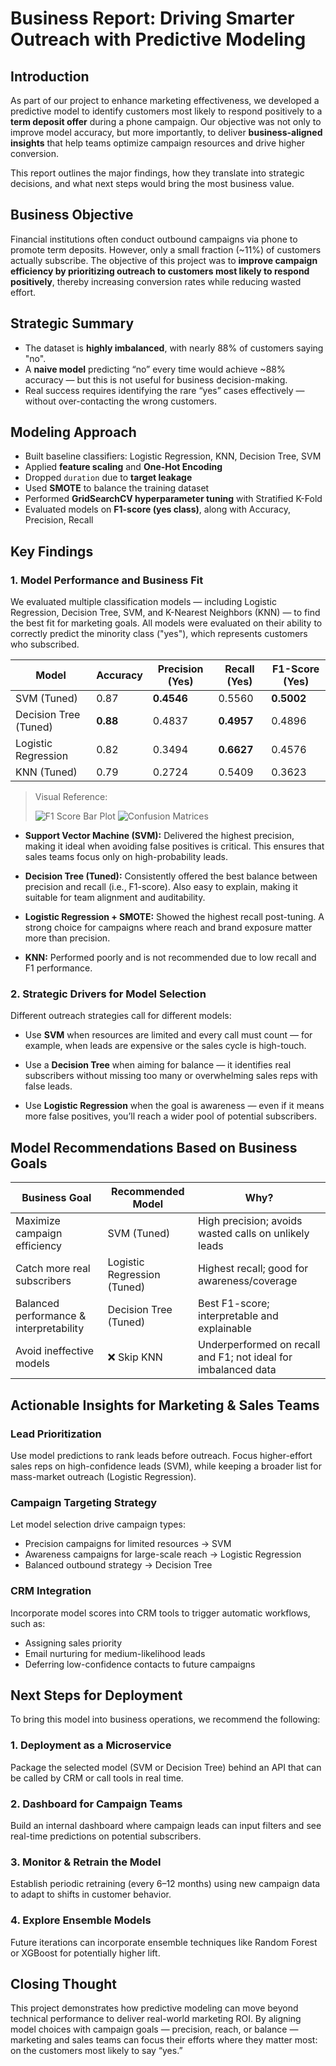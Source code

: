 # Business Report: Driving Smarter Outreach with Predictive Modeling

## Introduction

As part of our project to enhance marketing effectiveness, we developed a predictive model to identify customers most likely to respond positively to a **term deposit offer** during a phone campaign. Our objective was not only to improve model accuracy, but more importantly, to deliver **business-aligned insights** that help teams optimize campaign resources and drive higher conversion.

This report outlines the major findings, how they translate into strategic decisions, and what next steps would bring the most business value.

## Business Objective

Financial institutions often conduct outbound campaigns via phone to promote term deposits. However, only a small fraction (~11%) of customers actually subscribe. The objective of this project was to **improve campaign efficiency by prioritizing outreach to customers most likely to respond positively**, thereby increasing conversion rates while reducing wasted effort.

## Strategic Summary

- The dataset is **highly imbalanced**, with nearly 88% of customers saying "no".
- A **naive model** predicting “no” every time would achieve ~88% accuracy — but this is not useful for business decision-making.
- Real success requires identifying the rare “yes” cases effectively — without over-contacting the wrong customers.

## Modeling Approach

- Built baseline classifiers: Logistic Regression, KNN, Decision Tree, SVM
- Applied **feature scaling** and **One-Hot Encoding**
- Dropped `duration` due to **target leakage**
- Used **SMOTE** to balance the training dataset
- Performed **GridSearchCV hyperparameter tuning** with Stratified K-Fold
- Evaluated models on **F1-score (yes class)**, along with Accuracy, Precision, Recall

## Key Findings

### 1. Model Performance and Business Fit

We evaluated multiple classification models — including Logistic Regression, Decision Tree, SVM, and K-Nearest Neighbors (KNN) — to find the best fit for marketing goals. All models were evaluated on their ability to correctly predict the minority class ("yes"), which represents customers who subscribed.

| Model                 | Accuracy | Precision (Yes) | Recall (Yes) | F1-Score (Yes) |
|----------------------|----------|------------------|--------------|----------------|
| SVM (Tuned)          | 0.87     | **0.4546**        | 0.5560       | **0.5002**     |
| Decision Tree (Tuned)| **0.88** | 0.4837           | **0.4957**   | 0.4896         |
| Logistic Regression  | 0.82     | 0.3494           | **0.6627**   | 0.4576         |
| KNN (Tuned)          | 0.79     | 0.2724           | 0.5409       | 0.3623         |

> Visual Reference:
>
> ![F1 Score Bar Plot](../images/pa3_tuned_accuracy_vs_f1_barplot.png)
> ![Confusion Matrices](../images/pa3_tuned_model_confusion_matrices.png)

- **Support Vector Machine (SVM):** Delivered the highest precision, making it ideal when avoiding false positives is critical. This ensures that sales teams focus only on high-probability leads.

- **Decision Tree (Tuned):** Consistently offered the best balance between precision and recall (i.e., F1-score). Also easy to explain, making it suitable for team alignment and auditability.

- **Logistic Regression + SMOTE:** Showed the highest recall post-tuning. A strong choice for campaigns where reach and brand exposure matter more than precision.

- **KNN:** Performed poorly and is not recommended due to low recall and F1 performance.

### 2. Strategic Drivers for Model Selection

Different outreach strategies call for different models:

- Use **SVM** when resources are limited and every call must count — for example, when leads are expensive or the sales cycle is high-touch.

- Use a **Decision Tree** when aiming for balance — it identifies real subscribers without missing too many or overwhelming sales reps with false leads.

- Use **Logistic Regression** when the goal is awareness — even if it means more false positives, you’ll reach a wider pool of potential subscribers.

## Model Recommendations Based on Business Goals

| Business Goal                          | Recommended Model       | Why?                                                             |
|----------------------------------------|--------------------------|------------------------------------------------------------------|
| Maximize campaign efficiency           | SVM (Tuned)              | High precision; avoids wasted calls on unlikely leads            |
| Catch more real subscribers            | Logistic Regression (Tuned) | Highest recall; good for awareness/coverage                  |
| Balanced performance & interpretability| Decision Tree (Tuned)    | Best F1-score; interpretable and explainable                     |
| Avoid ineffective models               | ❌ Skip KNN              | Underperformed on recall and F1; not ideal for imbalanced data   |


## Actionable Insights for Marketing & Sales Teams

### Lead Prioritization
Use model predictions to rank leads before outreach. Focus higher-effort sales reps on high-confidence leads (SVM), while keeping a broader list for mass-market outreach (Logistic Regression).

### Campaign Targeting Strategy
Let model selection drive campaign types:

- Precision campaigns for limited resources → SVM  
- Awareness campaigns for large-scale reach → Logistic Regression  
- Balanced outbound strategy → Decision Tree

### CRM Integration
Incorporate model scores into CRM tools to trigger automatic workflows, such as:
- Assigning sales priority  
- Email nurturing for medium-likelihood leads  
- Deferring low-confidence contacts to future campaigns

## Next Steps for Deployment

To bring this model into business operations, we recommend the following:

### 1. Deployment as a Microservice
Package the selected model (SVM or Decision Tree) behind an API that can be called by CRM or call tools in real time.

### 2. Dashboard for Campaign Teams
Build an internal dashboard where campaign leads can input filters and see real-time predictions on potential subscribers.

### 3. Monitor & Retrain the Model
Establish periodic retraining (every 6–12 months) using new campaign data to adapt to shifts in customer behavior.

### 4. Explore Ensemble Models
Future iterations can incorporate ensemble techniques like Random Forest or XGBoost for potentially higher lift.

## Closing Thought

This project demonstrates how predictive modeling can move beyond technical performance to deliver real-world marketing ROI. By aligning model choices with campaign goals — precision, reach, or balance — marketing and sales teams can focus their efforts where they matter most: on the customers most likely to say “yes.”
